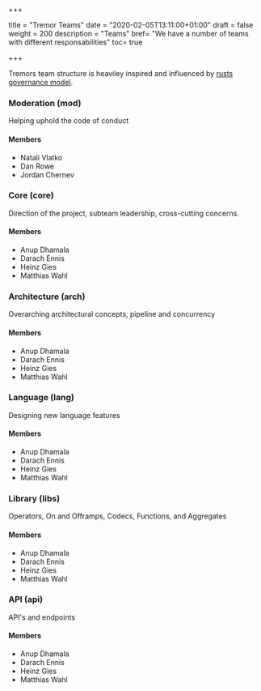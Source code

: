 +++

title = "Tremor Teams"
date = "2020-02-05T13:11:00+01:00"
draft = false
weight = 200
description = "Teams"
bref= "We have a number of teams with different responsabilities"
toc= true

+++

Tremors team structure is heaviley inspired and influenced by [rusts governance model](https://www.rust-lang.org/governance).

### Moderation (mod)

Helping uphold the code of conduct

#### Members

* Natali Vlatko
* Dan Rowe
* Jordan Chernev

### Core (core)

Direction of the project, subteam leadership, cross-cutting concerns.

#### Members

* Anup Dhamala
* Darach Ennis
* Heinz Gies
* Matthias Wahl

### Architecture (arch)

Overarching architectural concepts, pipeline and concurrency

#### Members

* Anup Dhamala
* Darach Ennis
* Heinz Gies
* Matthias Wahl

### Language (lang)

Designing new language features

#### Members

* Anup Dhamala
* Darach Ennis
* Heinz Gies
* Matthias Wahl

### Library (libs)

Operators, On and Offramps, Codecs, Functions, and Aggregates

#### Members

* Anup Dhamala
* Darach Ennis
* Heinz Gies
* Matthias Wahl

### API (api)

API's and endpoints

#### Members

* Anup Dhamala
* Darach Ennis
* Heinz Gies
* Matthias Wahl

